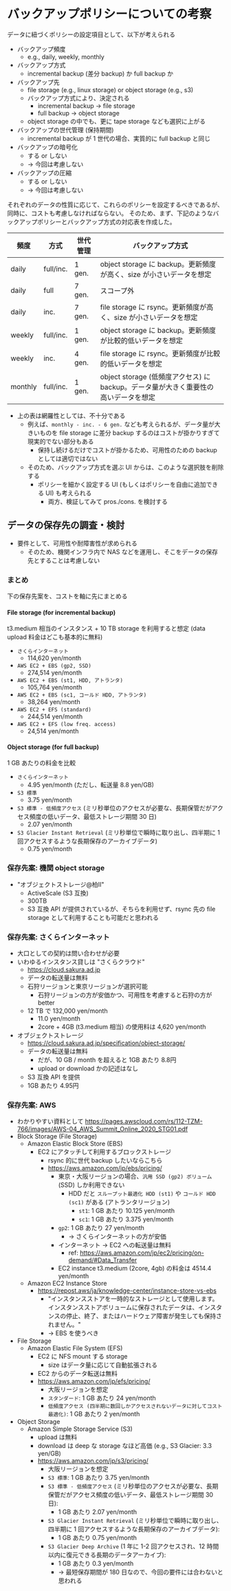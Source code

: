 # バックアップポリシーについての考察

データに紐づくポリシーの設定項目として、以下が考えられる

- バックアップ頻度
  - e.g., daily, weekly, monthly
- バックアップ方式
  - incremental backup (差分 backup) か full backup か
- バックアップ先
  - file storage (e.g., linux storage) or object storage (e.g., s3)
  - バックアップ方式により、決定される
    - incremental backup -> file storage
    - full backup -> object storage
  - object storage の中でも、更に tape storage なども選択に上がる
- バックアップの世代管理 (保持期間)
  - incremental backup が 1 世代の場合、実質的に full backup と同じ
- バックアップの暗号化
  - する or しない
  - -> 今回は考慮しない
- バックアップの圧縮
  - する or しない
  - -> 今回は考慮しない

それぞれのデータの性質に応じて、これらのポリシーを設定するべきであるが、同時に、コストも考慮しなければならない。
そのため、まず、下記のようなバックアップポリシーとバックアップ方式の対応表を作成した。

| 頻度 | 方式 | 世代管理 | バックアップ方式 |
| --- | --- | --- | --- |
| daily | full/inc. | 1 gen. | object storage に backup。更新頻度が高く、size が小さいデータを想定 |
| daily | full | 7 gen. | スコープ外 |
| daily | inc. | 7 gen. | file storage に rsync。更新頻度が高く、size が小さいデータを想定 |
| weekly | full/inc. | 1 gen. | object storage に backup。更新頻度が比較的低いデータを想定 |
| weekly | inc. | 4 gen. | file storage に rsync。更新頻度が比較的低いデータを想定 |
| monthly | full/inc. | 1 gen. | object storage (低頻度アクセス) に backup。データ量が大きく重要性の高いデータを想定 |

- 上の表は網羅性としては、不十分である
  - 例えば、`monthly - inc. - 6 gen.` なども考えられるが、データ量が大きいものを file storage に差分 backup するのはコストが掛かりすぎて現実的でない部分もある
    - 保持し続けるだけでコストが掛かるため、可用性のための backup としては適切ではない
  - そのため、バックアップ方式を選ぶ UI からは、このような選択肢を削除する
    - ポリシーを細かく設定する UI (もしくはポリシーを自由に追加できる UI) も考えられる
      - 両方、検証してみて pros./cons. を検討する

## データの保存先の調査・検討

- 要件として、可用性や耐障害性が求められる
  - そのため、機関インフラ内で NAS などを運用し、そこをデータの保存先とすることは考慮しない

### まとめ

下の保存先案を、コストを軸に先にまとめる

#### File storage (for incremental backup)

t3.medium 相当のインスタンス + 10 TB storage を利用すると想定 (data upload 料金はどこも基本的に無料)

- `さくらインターネット`
  - 114,620 yen/month
- `AWS EC2 + EBS (gp2, SSD)`
  - 274,514 yen/month
- `AWS EC2 + EBS (st1, HDD, アトランタ)`
  - 105,764 yen/month
- `AWS EC2 + EBS (sc1, コールド HDD, アトランタ)`
  - 38,264 yen/month
- `AWS EC2 + EFS (standard)`
  - 244,514 yen/month
- `AWS EC2 + EFS (low freq. access)`
  - 24,514 yen/month

#### Object storage (for full backup)

1 GB あたりの料金を比較

- `さくらインターネット`
  - 4.95 yen/month (ただし、転送量 8.8 yen/GB)
- `S3 標準`
  - 3.75 yen/month
- `S3 標準 - 低頻度アクセス` (ミリ秒単位のアクセスが必要な、長期保管だがアクセス頻度の低いデータ、最低ストレージ期間 30 日)
  - 2.07 yen/month
- `S3 Glacier Instant Retrieval` (ミリ秒単位で瞬時に取り出し、四半期に 1 回アクセスするような長期保存のアーカイブデータ)
  - 0.75 yen/month

### 保存先案: 機関 object storage

- "オブジェクトストレージ@柏Ⅱ"
  - ActiveScale (S3 互換)
  - 300TB
  - S3 互換 API が提供されているが、そちらを利用せず、rsync 先の file storage として利用することも可能だと思われる

### 保存先案: さくらインターネット

- 大口としての契約は問い合わせが必要
- いわゆるインスタンス貸しは "さくらクラウド"
  - <https://cloud.sakura.ad.jp>
  - データの転送量は無料
  - 石狩リージョンと東京リージョンが選択可能
    - 石狩リージョンの方が安価かつ、可用性を考慮すると石狩の方が better
  - 12 TB で 132,000 yen/month
    - 11.0 yen/month
    - 2core + 4GB (t3.medium 相当) の使用料は 4,620 yen/month
- オブジェクトストレージ
  - <https://cloud.sakura.ad.jp/specification/object-storage/>
  - データの転送量は無料
    - だが、10 GB / month を超えると 1GB あたり 8.8円
    - upload or download かの記述はなし
  - S3 互換 API を提供
  - 1GB あたり 4.95円

### 保存先案: AWS

- わかりやすい資料として
  <https://pages.awscloud.com/rs/112-TZM-766/images/AWS-04_AWS_Summit_Online_2020_STG01.pdf>
- Block Storage (File Storage)
  - Amazon Elastic Block Store (EBS)
    - EC2 にアタッチして利用するブロックストレージ
      - rsync 的に世代 backup したいならこちら
      - <https://aws.amazon.com/jp/ebs/pricing/>
        - 東京・大阪リージョンの場合、`汎用 SSD (gp2) ボリューム` (SSD) しか利用できない
          - HDD だと `スループット最適化 HDD (st1)` や `コールド HDD (sc1)` がある (アトランタリージョン)
            - `st1`: 1 GB あたり 10.125 yen/month
            - `sc1`: 1 GB あたり 3.375 yen/month
        - `gp2`: 1 GB あたり 27 yen/month
          - -> さくらインターネットの方が安価
        - インターネット -> EC2 への転送量は無料
          - ref: <https://aws.amazon.com/jp/ec2/pricing/on-demand/#Data_Transfer>
        - EC2 instance t3.medium (2core, 4gb) の料金は 4514.4 yen/month
  - Amazon EC2 Instance Store
    - <https://repost.aws/ja/knowledge-center/instance-store-vs-ebs>
      - "インスタンスストアを一時的なストレージとして使用します。インスタンスストアボリュームに保存されたデータは、インスタンスの停止、終了、またはハードウェア障害が発生しても保持されません。"
      - -> EBS を使うべき
- File Storage
  - Amazon Elastic File System (EFS)
    - EC2 に NFS mount する storage
      - size はデータ量に応じて自動拡張される
    - EC2 からのデータ転送は無料
    - <https://aws.amazon.com/jp/efs/pricing/>
      - 大阪リージョンを想定
      - `スタンダード`: 1 GB あたり 24 yen/month
      - `低頻度アクセス (四半期に数回しかアクセスされないデータに対してコスト最適化)`: 1 GB あたり 2 yen/month
- Object Storage
  - Amazon Simple Storage Service (S3)
    - upload は無料
    - download は deep な storage なほど高価 (e.g., S3 Glacier: 3.3 yen/GB)
    - <https://aws.amazon.com/jp/s3/pricing/>
      - 大阪リージョンを想定
      - `S3 標準`:
        1 GB あたり 3.75 yen/month
      - `S3 標準 - 低頻度アクセス` (ミリ秒単位のアクセスが必要な、長期保管だがアクセス頻度の低いデータ、最低ストレージ期間 30 日):
        - 1 GB あたり 2.07 yen/month
      - `S3 Glacier Instant Retrieval` (ミリ秒単位で瞬時に取り出し、四半期に 1 回アクセスするような長期保存のアーカイブデータ):
        - 1 GB あたり 0.75 yen/month
      - `S3 Glacier Deep Archive` (1 年に 1-2 回アクセスされ、12 時間以内に復元できる長期のデータアーカイブ):
        - 1 GB あたり 0.3 yen/month
        - -> 最短保存期間が 180 日なので、今回の要件には合わないと思われる
